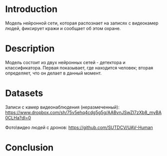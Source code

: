 # Introduction

Модель нейронной сети, которая распознает на записях с видеокамер людей, фиксирует кражи и сообщает об этом охране. 

# Description

Модель состоит из двух нейронных сетей - детектора и классификатора. Первая показывает, где находится человек; вторая определяет, что он делает в данный момент. 

# Datasets

Записи с камер видеонаблюдения (неразмеченный): https://www.dropbox.com/sh/75v5ehq4cdg5g5g/AABvnJSwZI7zXb8_myBA0CLHa?dl=0

Фото\видео людей с дронов: https://github.com/SUTDCV/UAV-Human

# Conclusion
